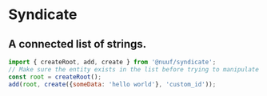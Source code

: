 # Syndicate

## A connected list of strings.

```js
import { createRoot, add, create } from '@nuuf/syndicate';
// Make sure the entity exists in the list before trying to manipulate it.
const root = createRoot();
add(root, create({someData: 'hello world'}, 'custom_id'));
```
